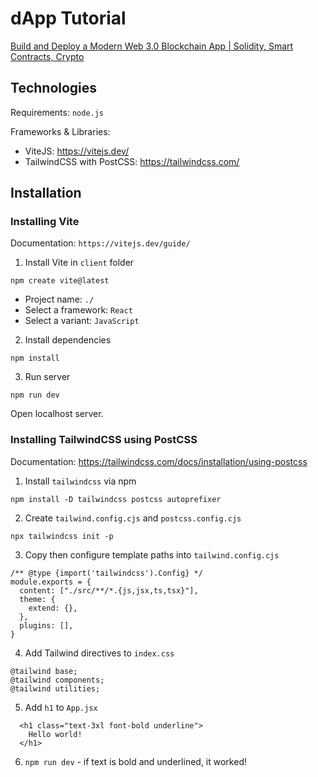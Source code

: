 # dApp Tutorial

[Build and Deploy a Modern Web 3.0 Blockchain App | Solidity, Smart Contracts, Crypto](https://youtu.be/Wn_Kb3MR_cU)

## Technologies

Requirements: `node.js`

Frameworks & Libraries:
- ViteJS: https://vitejs.dev/
- TailwindCSS with PostCSS: https://tailwindcss.com/

## Installation

### Installing Vite

Documentation: `https://vitejs.dev/guide/`

1. Install Vite in `client` folder
```
npm create vite@latest

```
- Project name: `./`
- Select a framework: `React`
- Select a variant: `JavaScript`

2. Install dependencies
```
npm install
```

3. Run server
```
npm run dev
```
Open localhost server.

### Installing TailwindCSS using PostCSS

Documentation: https://tailwindcss.com/docs/installation/using-postcss

1. Install `tailwindcss` via npm
```
npm install -D tailwindcss postcss autoprefixer
```

2. Create `tailwind.config.cjs` and `postcss.config.cjs`
```
npx tailwindcss init -p
```

3. Copy then configure template paths into `tailwind.config.cjs`
```
/** @type {import('tailwindcss').Config} */
module.exports = {
  content: ["./src/**/*.{js,jsx,ts,tsx}"],
  theme: {
    extend: {},
  },
  plugins: [],
}
```

4. Add Tailwind directives to `index.css`
```
@tailwind base;
@tailwind components;
@tailwind utilities;
```

5. Add `h1` to `App.jsx`
```
  <h1 class="text-3xl font-bold underline">
    Hello world!
  </h1>
```

6. `npm run dev` - if text is bold and underlined, it worked!
